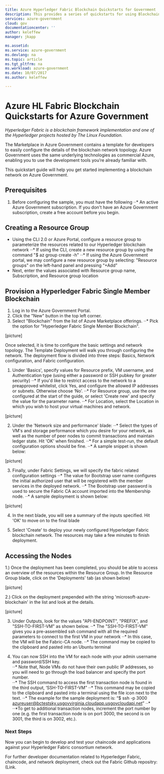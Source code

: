 ```yaml
---
title: Azure Hyperledger Fabric Blockchain Quickstarts for Government | Microsoft Docs
description: This provides a series of quickstarts for using Blockchain with Azure Government
services: azure-government
cloud: gov
documentationcenter: ''
author: keleffew
manager: jkapp

ms.assetid:
ms.service: azure-government
ms.devlang: na
ms.topic: article
ms.tgt_pltfrm: na
ms.workload: azure-government
ms.date: 10/07/2017
ms.author: keleffew

---
```

# Azure HL Fabric Blockchain Quickstarts for Azure Government
*Hyperledger Fabric is a blockchain framework implementation and one of the Hyperledger projects hosted by The Linux Foundation.*

The Marketplace in Azure Government contains a template for developers to easily configure the details of the blockchain network topology.  Azure Government uses the same underlying technologies as commercial Azure, enabling you to use the development tools you’re already familiar with.
 
This quickstart guide will help you get started implementing a blockchain network on Azure Government.
 
## Prerequisites
1. Before configuring the sample, you must have the following
⋅⋅* An active Azure Government subscription.  If you don't have an Azure Government subscription, create a free account before you begin.

## Creating a Resource Group
*	Using the CLI 2.0 or Azure Portal, configure a resource group to parameterize the resources related to our Hyperledger blockchain network
⋅⋅*	If using the CLI, create a new resource group by using the command "$ az group create -h"
⋅⋅*	If using the Azure Government portal, we may configure a new resource group by selecting: "Resource groups" on the left-hand panel and pressing “+Add”
*	Next, enter the values associated with Resource group name, Subscription, and Resource group location

 
 
 
## Provision a Hyperledger Fabric Single Member Blockchain
1.	Log in to the Azure Government Portal.  
2.	Click the "New" button in the top left corner.  
3.	Select "Blockchain" from the list of Azure Marketplace offerings. 
⋅⋅* Pick the option for "Hyperledger Fabric Single Member Blockchain".
 
 [picture]
 
Once selected, it is time to configure the basic settings and network topology.  The Template Deployment will walk you through configuring the network.  The deployment flow is divided into three steps: Basics, Network configuration, and Fabric configuration.
 
1.	Under 'Basics', specify values for Resource prefix, VM username, and Authentication type (using either a password or SSH pubkey for greater security)
⋅⋅*	If you'd like to restrict access to the network to a preapproved whitelist, click Yes, and configure the allowed IP addresses or subnets.  Otherwise choose ‘No’.
⋅⋅* For Resource group, use the one configured at the start of the guide, or select 'Create new' and specify the value for the parameter name.
⋅⋅*	For Location, select the Location in which you wish to host your virtual machines and network.
 
[picture]
 
 
2. Under the 'Network size and performance' blade:
⋅⋅* Select the types of VM's and storage performance which you desire for your network, as well as the number of peer nodes to commit transactions and maintain ledger state.  Hit 'OK' when finished.
⋅⋅*	For a simple test-run, the default configuration options should be fine.
⋅⋅*	A sample snippet is shown below:
 
 [picture]
 
 
 
3. Finally, under Fabric Settings, we will specify the fabric related configuration settings
⋅⋅* The value for Bootstrap user name  configures the initial authorized user that will be registered with the member services in the deployed network. 
⋅⋅* The Bootstrap user password is used to secure the Fabric CA account imported into the Membership node.
⋅⋅* A sample deployment is shown below:
 
 [picture]
 
 
 
4. In the next blade, you will see a summary of the inputs specified.  Hit 'OK' to move on to the final blade
 
5. Select 'Create' to deploy your newly configured Hyperledger Fabric blockchain network.  The resources may take a few minutes to finish deployment.
 

## Accessing the Nodes
 
1.) Once the deployment has been completed, you should be able to access an overview of the resources within the Resource Group.  In the Resource Group blade, click on the 'Deployments' tab (as shown below)
 
 
 [picture]
  

2.) Click on the deployment prepended with the string 'microsoft-azure-blockchain' in the list and look at the details.
 
 
 [picture]


3. Under Outputs, look for the values "API-ENDPOINT", "PREFIX", and "SSH-TO-FIRST-VM" as shown below.
⋅⋅* The "SSH-TO-FIRST-VM" gives you a pre-assembled ssh command with all the required parameters to connect to the first VM in your network 
⋅⋅* In this case, the VM will be the Fabric-CA node. 
⋅⋅*	The command may be copied to the clipboard and pasted into an Ubuntu terminal
 
3. You can now SSH into the VM for each node with your admin username and password/SSH key.  
⋅⋅*	Note that, Node VMs do not have their own public IP addresses, so you will need to go through the load balancer and specify the port number.  
⋅⋅*	The SSH command to access the first transaction node is found in the third output, ‘SSH-TO-FIRST-VM”
⋅⋅* This command may be copied to the clipboard and pasted into a terminal using the file icon next to the text.
⋅⋅* The example for the sample deployment is: “$ ssh -p 3000 azureuser@bctestsky.usgovvirginia.cloudapp.usgovcloudapi.net”
⋅⋅* ⋅⋅*To get to additional transaction nodes, increment the port number by one (e.g. the first transaction node is on port 3000, the second is on 3001, the third is on 3002, etc.). 

 
 
 
### Next Steps
 
Now you can begin to develop and test your chaincode and applications against your Hyperledger Fabric consortium network.  

For further developer documentation related to Hyperledger Fabric, chaincode, and network deployment, check out the Fabric Github repositry: (Link.
